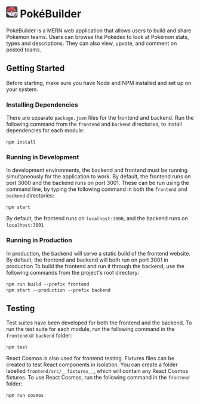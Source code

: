 # <img src="frontend/public/favicon.ico" alt="PokeBuilder Icon" height="30"/> PokéBuilder 

PokéBuilder is a MERN web application that allows users to build and share Pokémon teams. Users can browse the Pokédex to look at Pokémon stats, types and descriptions. They can also view, upvote, and comment on posted teams.

## Getting Started

Before starting, make sure you have Node and NPM installed and set up on your system.

### Installing Dependencies

There are separate `package.json` files for the frontend and backend. Run the following command from the `frontend` and `backend` directories, to install dependencies for each module:

```console
npm install
```

### Running in Development

In development environments, the backend and frontend must be running simultaneously for the application to work. By default, the frontend runs on port 3000 and the backend runs on port 3001. These can be run using the command line, by typing the following command in both the `frontend` and `backend` directories:

```console
npm start
```

By default, the frontend runs on `localhost:3000`, and the backend runs on `localhost:3001`

### Running in Production

In production, the backend will serve a static build of the frontend website. By default, the frontend and backend will both run on port 3001 in production To build the frontend and run it through the backend, use the following commands from the project's root directory:

```console
npm run build --prefix frontend
npm start --production --prefix backend
```

## Testing

Test suites have been developed for both the frontend and the backend. To run the test suite for each module, run the following command in the `frontend` or `backend` folder:

```console
npm test
```

React Cosmos is also used for frontend testing. Fixtures files can be created to test React components in isolation. You can create a folder labelled `frontend/src/__fixtures__`, which will contain any React Cosmos fixtures. To use React Cosmos, run the following command in the `frontend` folder:

```console
npm run cosmos
```
